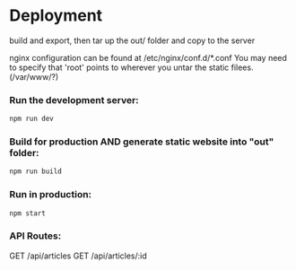 # Deployment

build and export, then tar up the out/ folder and
copy to the server

nginx configuration can be found at /etc/nginx/conf.d/*.conf
You may need to specify that 'root' points to wherever you untar the static filees. (/var/www/?)

### Run the development server:

```bash
npm run dev
```

### Build for production AND generate static website into "out" folder:

```bash
npm run build
```

### Run in production:

```bash
npm start
```

### API Routes:

GET /api/articles
GET /api/articles/:id

